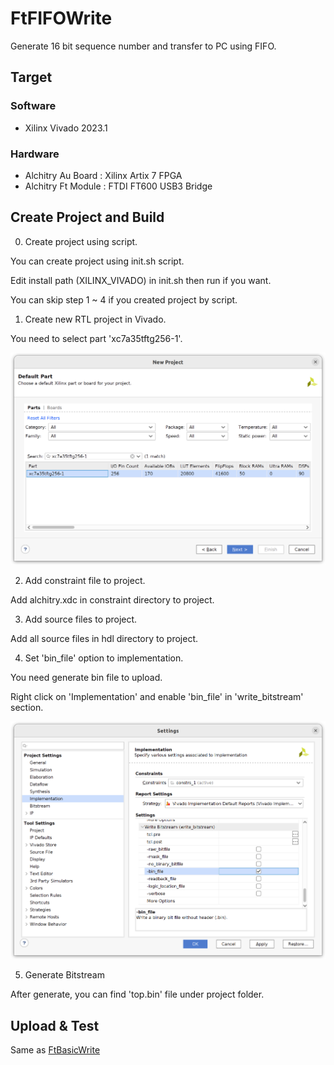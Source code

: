 # FtFIFOWrite

Generate 16 bit sequence number and transfer to PC using FIFO.

## Target
### Software

* Xilinx Vivado 2023.1

### Hardware

* Alchitry Au Board : Xilinx Artix 7 FPGA
* Alchitry Ft Module : FTDI FT600 USB3 Bridge

## Create Project and Build

0. Create project using script.

You can create project using init.sh script.

Edit install path (XILINX_VIVADO) in init.sh then run if you want.

You can skip step 1 ~ 4 if you created project by script.

1. Create new RTL project in Vivado.

You need to select part 'xc7a35tftg256-1'.

![Parts](../docs/part.png)

2. Add constraint file to project.

Add alchitry.xdc in constraint directory to project.

3. Add source files to project.

Add all source files in hdl directory to project.

4. Set 'bin_file' option to implementation.

You need generate bin file to upload.

Right click on 'Implementation' and enable 'bin_file' in 'write_bitstream' section.

![bin file option](../docs/imple.png)

5. Generate Bitstream

After generate, you can find 'top.bin' file under project folder.

## Upload & Test

Same as [FtBasicWrite](../FtBasicWrite/README.md#test)
